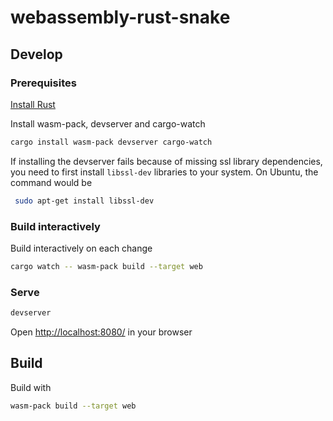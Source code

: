 # webassembly-rust-snake

## Develop

### Prerequisites

[Install Rust](https://www.rust-lang.org/tools/install)

Install wasm-pack, devserver and cargo-watch

```bash
cargo install wasm-pack devserver cargo-watch
```

If installing the devserver fails because of missing ssl library dependencies, you need to first install `libssl-dev`
libraries to your system. On Ubuntu, the command would be

```bash
 sudo apt-get install libssl-dev
```


### Build interactively

Build interactively on each change

```bash
cargo watch -- wasm-pack build --target web
```

### Serve

```bash
devserver
```

Open [http://localhost:8080/](http://localhost:8080/) in your browser

## Build

Build with

```bash
wasm-pack build --target web
```
